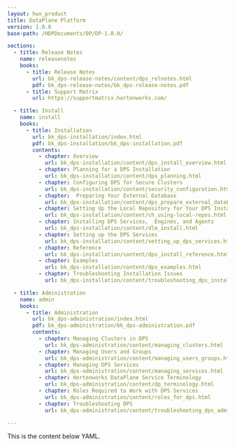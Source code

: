 ```yaml
---
layout: hwx_product
title: DataPlane Platform
version: 1.0.0
base-path: /HDPDocuments/DP/DP-1.0.0/

sections:
  - title: Release Notes
    name: releasenotes
    books:
      - title: Release Notes
        url: bk_dps-release-notes/content/dps_relnotes.html
        pdf: bk_dps-release-notes/bk_dps-release-notes.pdf
      - title: Support Matrix
        url: https://supportmatrix.hortonworks.com/

  - title: Install
    name: install
    books:
      - title: Installation
        url: bk_dps-installation/index.html
        pdf: bk_dps-installation/bk_dps-installation.pdf
        contents:
          - chapter: Overview
            url: bk_dps-installation/content/dps_install_overview.html
          - chapter: Planning for a DPS Installation
            url: bk_dps-installation/content/dps_planning.html
          - chapter: Configuring DPS for Secure Clusters
            url: bk_dps-installation/content/security_configuration.html
          - chapter:  Preparing Your External Database
            url: bk_dps-installation/content/dps_prepare_external_database.html
          - chapter: Setting Up the Local Repository for Your DPS Installation
            url: bk_dps-installation/content/ch_using-local-repos.html
          - chapter: Installing DPS Services,  Engines, and Agents
            url: bk_dps-installation/content/dlm_install.html
          - chapter: Setting up the DPS Services
            url: bk_dps-installation/content/setting_up_dps_services.html
          - chapter: Reference
            url: bk_dps-installation/content/dps_install_reference.html
          - chapter: Examples
            url: bk_dps-installation/content/dps_examples.html
          - chapter: Troubleshooting Installation Issues
            url: bk_dps-installation/content/troubleshooting_dps_installation.html

  - title: Administration
    name: admin
    books:
      - title: Administration
        url: bk_dps-administration/index.html
        pdf: bk_dps-administration/bk_dps-administration.pdf
        contents:
          - chapter: Managing Clusters in DPS
            url: bk_dps-administration/content/managing_clusters.html
          - chapter: Managing Users and Groups
            url: bk_dps-administration/content/managing_users_groups.html
          - chapter: Managing DPS Services
            url: bk_dps-administration/content/managing_services.html
          - chapter: Hortonworks DataPlane Service Terminology
            url: bk_dps-administration/content/dp_terminology.html
          - chapter: Roles Required to Work with DPS Services
            url: bk_dps-administration/content/roles_for_dps.html
          - chapter: Troubleshooting DPS
            url: bk_dps-administration/content/troubleshooting_dps_administration.html

---
```


This is the content below YAML.
